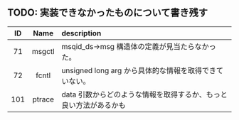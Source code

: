 ## TODO: 実装できなかったものについて書き残す

| ID  |  Name  | description                                                       |
| :-: | :----: | :---------------------------------------------------------------- |
| 71  | msgctl | msqid_ds->msg 構造体の定義が見当たらなかった。                    |
| 72  | fcntl  | unsigned long arg から具体的な情報を取得できていない。            |
| 101 | ptrace | data 引数からどのような情報を取得するか、もっと良い方法があるかも |
